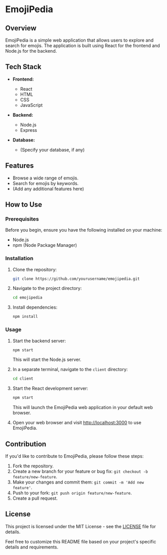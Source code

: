 # EmojiPedia

## Overview

EmojiPedia is a simple web application that allows users to explore and search for emojis. The application is built using React for the frontend and Node.js for the backend.

## Tech Stack

- **Frontend:**

  - React
  - HTML
  - CSS
  - JavaScript

- **Backend:**

  - Node.js
  - Express

- **Database:**
  - (Specify your database, if any)

## Features

- Browse a wide range of emojis.
- Search for emojis by keywords.
- (Add any additional features here)

## How to Use

### Prerequisites

Before you begin, ensure you have the following installed on your machine:

- Node.js
- npm (Node Package Manager)

### Installation

1. Clone the repository:

   ```bash
   git clone https://github.com/yourusername/emojipedia.git
   ```

2. Navigate to the project directory:

   ```bash
   cd emojipedia
   ```

3. Install dependencies:

   ```bash
   npm install
   ```

### Usage

1. Start the backend server:

   ```bash
   npm start
   ```

   This will start the Node.js server.

2. In a separate terminal, navigate to the `client` directory:

   ```bash
   cd client
   ```

3. Start the React development server:

   ```bash
   npm start
   ```

   This will launch the EmojiPedia web application in your default web browser.

4. Open your web browser and visit [http://localhost:3000](http://localhost:3000) to use EmojiPedia.

## Contribution

If you'd like to contribute to EmojiPedia, please follow these steps:

1. Fork the repository.
2. Create a new branch for your feature or bug fix: `git checkout -b feature/new-feature`.
3. Make your changes and commit them: `git commit -m 'Add new feature'`.
4. Push to your fork: `git push origin feature/new-feature`.
5. Create a pull request.

## License

This project is licensed under the MIT License - see the [LICENSE](LICENSE) file for details.

Feel free to customize this README file based on your project's specific details and requirements.

